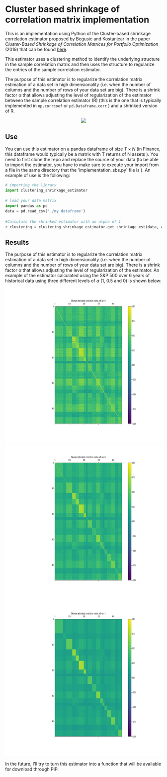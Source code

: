 # Cluster based shrinkage of correlation matrix implementation

This is an implementation using Python of the Cluster-based shrinkage correlation estimator proposed by Begusic and Kostanjcar in the paper *Cluster-Based Shrinkage of Correlation Matrices for Portfolio Optimization* (2019) that can be found [here](https://ieeexplore.ieee.org/document/8868482).

This estimator uses a clustering method to identify the underlying structure in the sample correlation matrix and then uses the structure to regularize the entries of the sample correlation estimator. 

The purpose of this estimator is to regularize the correlation matrix estimation of a data set in high dimensionality (i.e. when the number of columns and the number of rows of your data set are big). There is a shrink factor $\alpha$ that allows adjusting the level of regularization of the estimator between the sample correlation estimator (R) (this is the one that is typically implemented in `np.corrcoef` or `pd.Dataframe.corr` ) and a shrinked version of R.

<p align = "center">
<img  src="https://render.githubusercontent.com/render/math?math=\LARGE\color{red}\R^{clust} = \alpha \tilde{R} + (1-\alpha) R">
</p>


## Use
You can use this estimator on a pandas dataframe of size $T \times N$ (in Finance, this dataframe would typically be a matrix with T returns of N assets ). You need to first clone the repo and replace the source of your data  (to be able to import the estimator, you have to make sure to execute your import from a file in the same directory that the 'implementation_sbs.py' file is ). An example of use is the following:

```python
# importing the library
import clustering_shrinkage_estimator

# load your data matrix
import pandas as pd
data = pd.read_csv('./my dataframe')

#Calculate the shrinked estimator with an alpha of 1
r_clustering = clustering_shrinkage_estimator.get_shrinkage_est(data, alpha = 1)

```


## Results

The purpose of this estimator is to regularize the correlation matrix estimation of a data set in high dimensionality (i.e. when the number of columns and the number of rows of your data set are big). There is a shrink factor $\alpha$ that allows adjusting the level of regularization of the estimator. An example of the estimator calculated using the S&P 500 over  6 years of historical data using three different levels of $\alpha$ (1, 0.5 and 0) is shown below: 

<p align="center" width="100%">
  <img src="./_static/cleansed_matrix_alpha_0.jpg" height="500">
  <img src="./_static/cleansed_matrix_alpha_1_2.jpg" height="500">
  <img src="./_static/cleansed_matrix_alpha_1.jpg" height="500">
</p>



In the future, I'll try to turn this estimator into a function that will be available for download through PIP.
